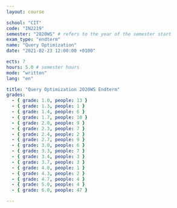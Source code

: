 ```yaml
---
layout: course

school: "CIT"
code: "IN2219"
semester: "2020WS" # refers to the year of the semester start
exam_type: "endterm"
name: "Query Optimization"
date: "2021-02-23 12:00:00 +0100"

ects: 7
hours: 5.0 # semester hours
mode: "written"
lang: "en"

title: "Query Optimization 2020WS Endterm"
grades:
  - { grade: 1.0, people: 13 }
  - { grade: 1.3, people: 1 }
  - { grade: 1.4, people: 6 }
  - { grade: 1.7, people: 10 }
  - { grade: 2.0, people: 9 }
  - { grade: 2.3, people: 7 }
  - { grade: 2.4, people: 2 }
  - { grade: 2.7, people: 9 }
  - { grade: 3.0, people: 6 }
  - { grade: 3.3, people: 7 }
  - { grade: 3.4, people: 3 }
  - { grade: 3.7, people: 3 }
  - { grade: 4.0, people: 1 }
  - { grade: 4.3, people: 2 }
  - { grade: 4.7, people: 4 }
  - { grade: 5.0, people: 4 }
  - { grade: 6.0, people: 47 }

---
```



